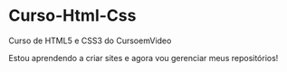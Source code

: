 # Curso-Html-Css
 Curso de HTML5 e CSS3 do CursoemVideo

Estou aprendendo a criar sites e agora vou gerenciar meus repositórios!
